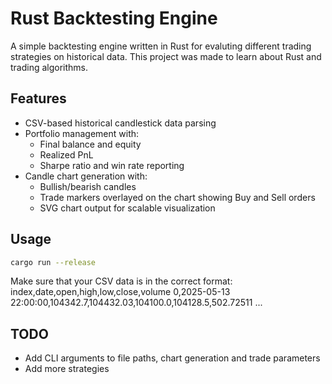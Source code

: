 # Rust Backtesting Engine

A simple backtesting engine written in Rust for evaluting different 
trading strategies on historical data. This project was made to learn 
about Rust and trading algorithms.

## Features
- CSV-based historical candlestick data parsing
- Portfolio management with:
    - Final balance and equity
    - Realized PnL
    - Sharpe ratio and win rate reporting
- Candle chart generation with:
    - Bullish/bearish candles
    - Trade markers overlayed on the chart showing Buy and Sell orders
    - SVG chart output for scalable visualization


## Usage
```bash
cargo run --release
```

Make sure that your CSV data is in the correct format:
index,date,open,high,low,close,volume
0,2025-05-13 22:00:00,104342.7,104432.03,104100.0,104128.5,502.72511
...


## TODO
- Add CLI arguments to file paths, chart generation and trade parameters
- Add more strategies
